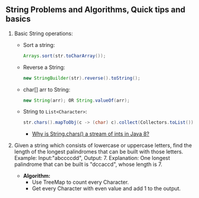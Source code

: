 ## String Problems and Algorithms, Quick tips and basics

1. Basic String operations:
	* Sort a string:
      ```java
      Arrays.sort(str.toCharArray());
      ```

	* Reverse a String:
      ```java
      new StringBuilder(str).reverse().toString();
      ```

	* char[] arr to String:
      ```java
	  new String(arr); OR String.valueOf(arr);
      ```
      
    * String to ```List<Character>```:
      ```java
      str.chars().mapToObj(c -> (char) c).collect(Collectors.toList());
      ```
      * [Why is String.chars() a stream of ints in Java 8?](https://stackoverflow.com/questions/22435833/why-is-string-chars-a-stream-of-ints-in-java-8)


2. Given a string which consists of lowercase or uppercase letters, find the length of the longest palindromes that can be built with those letters.
Example: Input:"abccccdd", Output: 7. 
Explanation:
One longest palindrome that can be built is "dccaccd", whose length is 7.

	* **Algorithm:**
		* Use TreeMap to count every Character.
		* Get every Character with even value and add 1 to the output. 
